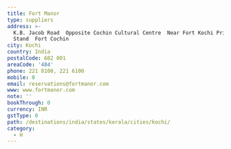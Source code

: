 ```yaml
---
title: Fort Manor
type: suppliers
address: >-
  K.B. Jacob Road  Opposite Cochin Cultural Centre  Near Fort Kochi Private Bus
  Stand  Fort Cochin
city: Kochi
country: India
postalCode: 682 001
areaCode: '484'
phone: 221 8100, 221 6100
mobile: 0
email: reservations@fortmanor.com
www: www.fortmanor.com
note: ''
bookThrough: 0
currency: INR
gstType: 0
path: /destinations/india/states/kerala/cities/kochi/
category:
  - H
---
```


